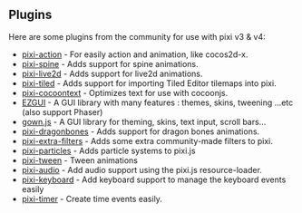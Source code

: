 ## Plugins

Here are some plugins from the community for use with pixi v3 & v4:

- [pixi-action][action & animation] - For easily action and animation, like cocos2d-x.
- [pixi-spine][spine] - Adds support for spine animations.
- [pixi-live2d][live2d] - Adds support for live2d animations.
- [pixi-tiled][tiled] - Adds support for importing Tiled Editor tilemaps into pixi.
- [pixi-cocoontext][cotxt] - Optimizes text for use with cocoonjs.
- [EZGUI][ezgui] - A GUI library with many features : themes, skins, tweening ...etc (also support Phaser)
- [gown.js][gown.js] - A GUI library for theming, skins, text input, scroll bars...
- [pixi-dragonbones][drag] - Adds support for dragon bones animations.
- [pixi-extra-filters][exf] - Adds some extra community-made filters to pixi.
- [pixi-particles][part] - Adds particle systems to pixi.js
- [pixi-tween](https://github.com/Nazariglez/pixi-tween) - Tween animations
- [pixi-audio](https://github.com/Nazariglez/pixi-audio) - Add audio support using the pixi.js resource-loader.
- [pixi-keyboard](https://github.com/Nazariglez/pixi-keyboard) - Add keyboard support to manage the keyboard events easily
- [pixi-timer](https://github.com/Nazariglez/pixi-timer) - Create time events easily.

[action & animation]: https://github.com/hustcc/pixi-action
[cotxt]: https://github.com/JiDW/pixi-cocoontext
[spine]: https://github.com/pixijs/pixi-spine
[live2d]: https://github.com/avgjs/pixi-live2d
[tiled]: https://github.com/beeglebug/pixi-tiled
[ezgui]: https://github.com/Ezelia/EZGUI
[gown.js]: https://github.com/GreyRook/gown.js
[drag]: https://github.com/cinkonaap/pixi-dragonbones
[exf]: https://github.com/pixijs/pixi-extra-filters
[part]: https://github.com/pixijs/pixi-particles